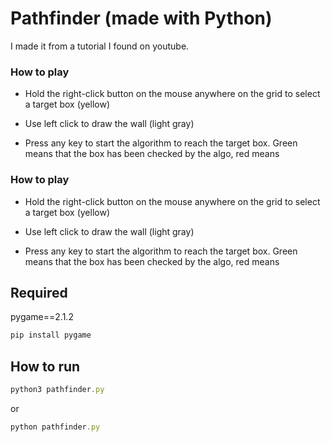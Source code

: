 # Pathfinder (made with Python)

I made it from a tutorial I found on youtube. 

### How to play

- Hold the right-click button on the mouse anywhere on the grid to select a target box (yellow)

- Use left click to draw the wall (light gray)

- Press any key to start the algorithm to reach the target box. Green means that the box has been checked by the algo, red means 

### How to play

- Hold the right-click button on the mouse anywhere on the grid to select a target box (yellow)

- Use left click to draw the wall (light gray)

- Press any key to start the algorithm to reach the target box. Green means that the box has been checked by the algo, red means

## Required

pygame==2.1.2

```jsx
pip install pygame
```

## How to run

```jsx
python3 pathfinder.py
```

or

```jsx
python pathfinder.py
```
